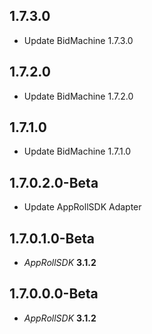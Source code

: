 ## 1.7.3.0

- Update BidMachine 1.7.3.0

## 1.7.2.0

- Update BidMachine 1.7.2.0


## 1.7.1.0

- Update BidMachine 1.7.1.0

## 1.7.0.2.0-Beta

- Update AppRollSDK Adapter

## 1.7.0.1.0-Beta

- *AppRollSDK* **3.1.2**

## 1.7.0.0.0-Beta

- *AppRollSDK* **3.1.2**
